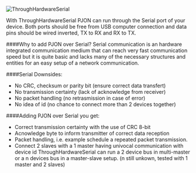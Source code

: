![ThroughHardwareSerial](http://www.gioblu.com/PJON/PJON-makers.jpg)

With ThroughHardwareSerial PJON can run through the Serial port of your device. Both ports should be free from USB computer connection and data pins should be wired inverted, TX to RX and RX to TX.

####Why to add PJON over Serial?
Serial communication is an hardware integrated communication medium that can reach very fast communication speed but it is quite basic and lacks many of the necessary structures and entities for an easy setup of a network communication.

####Serial Downsides:
- No CRC, checksum or parity bit (ensure correct data transfert)
- No transmission certainty (lack of acknowledge from receiver)
- No packet handling (no retrasmission in case of error)
- No idea of id (no chance to connect more than 2 devices together) 

####Adding PJON over Serial you get:
- Correct transmission certainty with the use of CRC 8-bit
- Acnowledge byte to inform transmitter of correct data reception
- Packet handling, i.e. example schedule a repeated packet transmission.
- Connect 2 slaves with a 1 master having univocal communication with device id ThroughHardwareSerial can run a 2 device bus in multi-master or a n devices bus in a master-slave setup. (n still unkown, tested with 1 master and 2 slaves)
